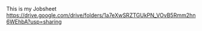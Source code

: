 This is my Jobsheet 
https://drive.google.com/drive/folders/1a7eXwSRZTGUkPN_VOvB5Rmm2hn6WEhbA?usp=sharing
